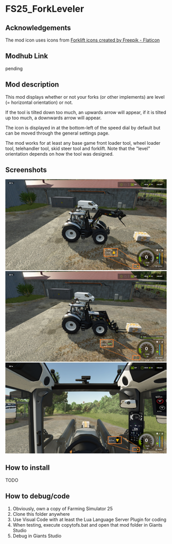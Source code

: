 # FS25_ForkLeveler

## Acknowledgements

The mod icon uses icons from [Forklift icons created by Freepik - Flaticon](https://www.flaticon.com/free-icons/forklift)

## Modhub Link

pending

## Mod description

This mod displays whether or not your forks (or other implements) are level (= horizontal orientation) or not.

If the tool is tilted down too much, an upwards arrow will appear, if it is tilted up too much, a downwards arrow will appear.

The icon is displayed in at the bottom-left of the speed dial by default but can be moved through the general settings page.

The mod works for at least any base game front loader tool, wheel loader tool, telehandler tool, skid steer tool and forklift.
Note that the "level" orientation depends on how the tool was designed.

## Screenshots

![](screenshots/screen1.png)
![](screenshots/screen2.png)
![](screenshots/screen3.png)

## How to install

TODO

## How to debug/code

1. Obviously, own a copy of Farming Simulator 25
1. Clone this folder anywhere
1. Use Visual Code with at least the Lua Language Server Plugin for coding
1. When testing, execute copytofs.bat and open that mod folder in Giants Studio
1. Debug in Giants Studio
